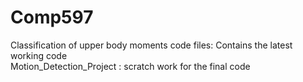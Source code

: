 # Comp597

Classification of upper body moments code files: Contains the latest working code \
Motion_Detection_Project : scratch work for the final code
